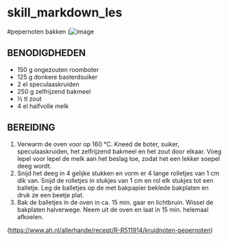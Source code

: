 # skill_markdown_les

#pepernoten bakken
(![image](https://github.com/Jonavdm1801/skill_markdown_les/assets/144677463/61f80c39-9fb5-463e-85bd-627758a11e3e)
## BENODIGDHEDEN

* 150 g ongezouten roomboter
* 125 g donkere basterdsuiker
* 2 el speculaaskruiden
* 250 g zelfrijzend bakmeel
* ½ tl zout
* 4 el halfvolle melk

## BEREIDING

1. Verwarm de oven voor op 160 °C. Kneed de boter, suiker, speculaaskruiden, het zelfrijzend bakmeel en het zout door elkaar. Voeg lepel voor lepel de melk aan het beslag toe, zodat het een lekker soepel deeg wordt.
2. Snijd het deeg in 4 gelijke stukken en vorm er 4 lange rolletjes van 1 cm dik van. Snijd de rolletjes in stukjes van 1 cm en rol elk stukjes tot een balletje. Leg de balletjes op de met bakpapier beklede bakplaten en druk ze een beetje plat.
3. Bak de balletjes in de oven in ca. 15 min. gaar en lichtbruin. Wissel de bakplaten halverwege. Neem uit de oven en laat in 15 min. helemaal afkoelen.
   
(https://www.ah.nl/allerhande/recept/R-R511914/kruidnoten-pepernoten)
